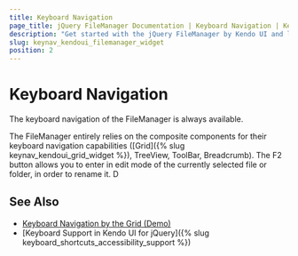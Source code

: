 ```yaml
---
title: Keyboard Navigation
page_title: jQuery FileManager Documentation | Keyboard Navigation | Kendo UI
description: "Get started with the jQuery FileManager by Kendo UI and learn about the accessibility support it provides through its keyboard navigation functionality."
slug: keynav_kendoui_filemanager_widget
position: 2
---
```


# Keyboard Navigation

The keyboard navigation of the FileManager is always available.

The FileManager entirely relies on the composite components for their keyboard navigation capabilities ([Grid]({% slug keynav_kendoui_grid_widget %}), TreeView, ToolBar, Breadcrumb).
The F2 button allows you to enter in edit mode of the currently selected file or folder, in order to rename it.
D


## See Also

* [Keyboard Navigation by the Grid (Demo)](http://demos.telerik.com/kendo-ui/web/filemanager/keyboard-navigation.html)
* [Keyboard Support in Kendo UI for jQuery]({% slug keyboard_shortcuts_accessibility_support %})
